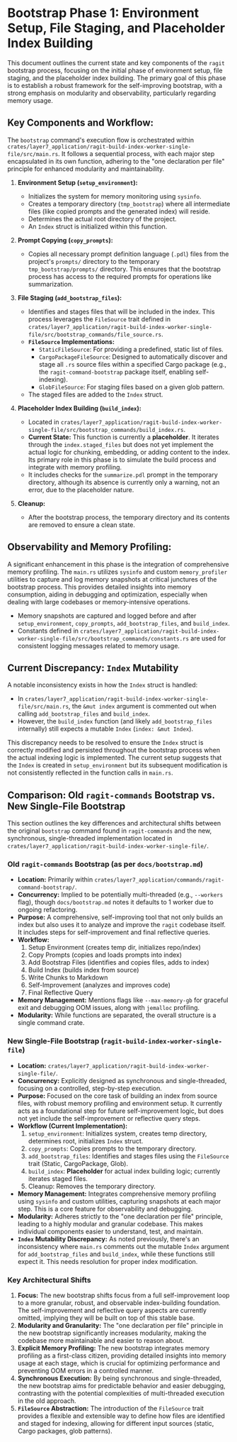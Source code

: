 # Bootstrap Phase 1: Environment Setup, File Staging, and Placeholder Index Building

This document outlines the current state and key components of the `ragit` bootstrap process, focusing on the initial phase of environment setup, file staging, and the placeholder index building. The primary goal of this phase is to establish a robust framework for the self-improving bootstrap, with a strong emphasis on modularity and observability, particularly regarding memory usage.

## Key Components and Workflow:

The `bootstrap` command's execution flow is orchestrated within `crates/layer7_application/ragit-build-index-worker-single-file/src/main.rs`. It follows a sequential process, with each major step encapsulated in its own function, adhering to the "one declaration per file" principle for enhanced modularity and maintainability.

1.  **Environment Setup (`setup_environment`):**
    *   Initializes the system for memory monitoring using `sysinfo`.
    *   Creates a temporary directory (`tmp_bootstrap`) where all intermediate files (like copied prompts and the generated index) will reside.
    *   Determines the actual root directory of the project.
    *   An `Index` struct is initialized within this function.

2.  **Prompt Copying (`copy_prompts`):**
    *   Copies all necessary prompt definition language (`.pdl`) files from the project's `prompts/` directory to the temporary `tmp_bootstrap/prompts/` directory. This ensures that the bootstrap process has access to the required prompts for operations like summarization.

3.  **File Staging (`add_bootstrap_files`):**
    *   Identifies and stages files that will be included in the index. This process leverages the `FileSource` trait defined in `crates/layer7_application/ragit-build-index-worker-single-file/src/bootstrap_commands/file_source.rs`.
    *   **`FileSource` Implementations:**
        *   `StaticFileSource`: For providing a predefined, static list of files.
        *   `CargoPackageFileSource`: Designed to automatically discover and stage all `.rs` source files within a specified Cargo package (e.g., the `ragit-command-bootstrap` package itself, enabling self-indexing).
        *   `GlobFileSource`: For staging files based on a given glob pattern.
    *   The staged files are added to the `Index` struct.

4.  **Placeholder Index Building (`build_index`):**
    *   Located in `crates/layer7_application/ragit-build-index-worker-single-file/src/bootstrap_commands/build_index.rs`.
    *   **Current State:** This function is currently a **placeholder**. It iterates through the `index.staged_files` but does not yet implement the actual logic for chunking, embedding, or adding content to the index. Its primary role in this phase is to simulate the build process and integrate with memory profiling.
    *   It includes checks for the `summarize.pdl` prompt in the temporary directory, although its absence is currently only a warning, not an error, due to the placeholder nature.

5.  **Cleanup:**
    *   After the bootstrap process, the temporary directory and its contents are removed to ensure a clean state.

## Observability and Memory Profiling:

A significant enhancement in this phase is the integration of comprehensive memory profiling. The `main.rs` utilizes `sysinfo` and custom `memory_profiler` utilities to capture and log memory snapshots at critical junctures of the bootstrap process. This provides detailed insights into memory consumption, aiding in debugging and optimization, especially when dealing with large codebases or memory-intensive operations.

*   Memory snapshots are captured and logged before and after `setup_environment`, `copy_prompts`, `add_bootstrap_files`, and `build_index`.
*   Constants defined in `crates/layer7_application/ragit-build-index-worker-single-file/src/bootstrap_commands/constants.rs` are used for consistent logging messages related to memory usage.

## Current Discrepancy: `Index` Mutability

A notable inconsistency exists in how the `Index` struct is handled:
*   In `crates/layer7_application/ragit-build-index-worker-single-file/src/main.rs`, the `&mut index` argument is commented out when calling `add_bootstrap_files` and `build_index`.
*   However, the `build_index` function (and likely `add_bootstrap_files` internally) still expects a mutable `Index` (`index: &mut Index`).

This discrepancy needs to be resolved to ensure the `Index` struct is correctly modified and persisted throughout the bootstrap process when the actual indexing logic is implemented. The current setup suggests that the `Index` is created in `setup_environment` but its subsequent modification is not consistently reflected in the function calls in `main.rs`.

## Comparison: Old `ragit-commands` Bootstrap vs. New Single-File Bootstrap

This section outlines the key differences and architectural shifts between the original `bootstrap` command found in `ragit-commands` and the new, synchronous, single-threaded implementation located in `crates/layer7_application/ragit-build-index-worker-single-file/`.

### Old `ragit-commands` Bootstrap (as per `docs/bootstrap.md`)

*   **Location:** Primarily within `crates/layer7_application/commands/ragit-command-bootstrap/`.
*   **Concurrency:** Implied to be potentially multi-threaded (e.g., `--workers` flag), though `docs/bootstrap.md` notes it defaults to 1 worker due to ongoing refactoring.
*   **Purpose:** A comprehensive, self-improving tool that not only builds an index but also uses it to analyze and improve the `ragit` codebase itself. It includes steps for self-improvement and final reflective queries.
*   **Workflow:**
    1.  Setup Environment (creates temp dir, initializes repo/index)
    2.  Copy Prompts (copies and loads prompts into index)
    3.  Add Bootstrap Files (identifies and copies files, adds to index)
    4.  Build Index (builds index from source)
    5.  Write Chunks to Markdown
    6.  Self-Improvement (analyzes and improves code)
    7.  Final Reflective Query
*   **Memory Management:** Mentions flags like `--max-memory-gb` for graceful exit and debugging OOM issues, along with `jemalloc` profiling.
*   **Modularity:** While functions are separated, the overall structure is a single command crate.

### New Single-File Bootstrap (`ragit-build-index-worker-single-file`)

*   **Location:** `crates/layer7_application/ragit-build-index-worker-single-file/`.
*   **Concurrency:** Explicitly designed as synchronous and single-threaded, focusing on a controlled, step-by-step execution.
*   **Purpose:** Focused on the core task of building an index from source files, with robust memory profiling and environment setup. It currently acts as a foundational step for future self-improvement logic, but does not yet include the self-improvement or reflective query steps.
*   **Workflow (Current Implementation):**
    1.  `setup_environment`: Initializes system, creates temp directory, determines root, initializes `Index` struct.
    2.  `copy_prompts`: Copies prompts to the temporary directory.
    3.  `add_bootstrap_files`: Identifies and stages files using the `FileSource` trait (Static, CargoPackage, Glob).
    4.  `build_index`: **Placeholder** for actual index building logic; currently iterates staged files.
    5.  Cleanup: Removes the temporary directory.
*   **Memory Management:** Integrates comprehensive memory profiling using `sysinfo` and custom utilities, capturing snapshots at each major step. This is a core feature for observability and debugging.
*   **Modularity:** Adheres strictly to the "one declaration per file" principle, leading to a highly modular and granular codebase. This makes individual components easier to understand, test, and maintain.
*   **`Index` Mutability Discrepancy:** As noted previously, there's an inconsistency where `main.rs` comments out the mutable `Index` argument for `add_bootstrap_files` and `build_index`, while these functions still expect it. This needs resolution for proper index modification.

### Key Architectural Shifts

1.  **Focus:** The new bootstrap shifts focus from a full self-improvement loop to a more granular, robust, and observable index-building foundation. The self-improvement and reflective query aspects are currently omitted, implying they will be built on top of this stable base.
2.  **Modularity and Granularity:** The "one declaration per file" principle in the new bootstrap significantly increases modularity, making the codebase more maintainable and easier to reason about.
3.  **Explicit Memory Profiling:** The new bootstrap integrates memory profiling as a first-class citizen, providing detailed insights into memory usage at each stage, which is crucial for optimizing performance and preventing OOM errors in a controlled manner.
4.  **Synchronous Execution:** By being synchronous and single-threaded, the new bootstrap aims for predictable behavior and easier debugging, contrasting with the potential complexities of multi-threaded execution in the old approach.
5.  **`FileSource` Abstraction:** The introduction of the `FileSource` trait provides a flexible and extensible way to define how files are identified and staged for indexing, allowing for different input sources (static, Cargo packages, glob patterns).